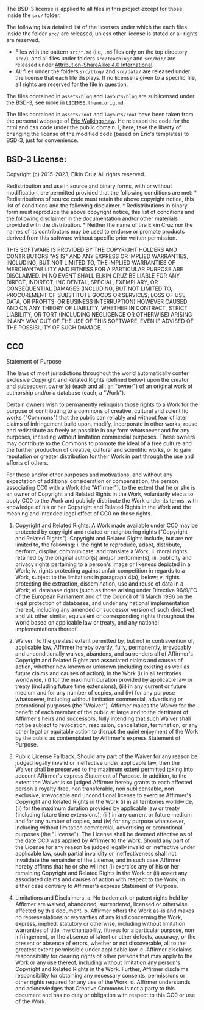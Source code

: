 The BSD-3 license is applied to all files in this project except for those
inside the `src/` folder.

The following is a detailed list of the licenses under which the each files inside the
folder `src/` are released, unless other license is stated or all rights are reserved.

* Files with the pattern `src/*.md` (i.e, `.md` files only on the top directory
    `src/`), and all files under folders `src/teaching/` and `src/bib/` are released
    under [Attribution-ShareAlike 4.0 International][by-sa].
* All files under the folders `src/blog/` and `src/data/` are released under the license
    that each file displays. If no license is given to a specific file, all rights are
    reserved for the file in question.

The files contained in `assets/blog` and `layouts/blog` are sublicensed under
the BSD-3, see more in `LICENSE.theme.orig.md`

The files contained in `assets/root` and `layouts/root` have been taken from the
personal webpage of [Eric Walkingshaw][eric]. He released the code for the html
and css code under the public domain. I, here, take the liberty of changing the
license of the modified code (based on Eric's templates) to BSD-3, just for
convenience.

[by-sa]: http://creativecommons.org/licenses/by-sa/4.0/ (BY-SA license webpage)

[eric]: http://web.engr.oregonstate.edu/~walkiner/

## BSD-3 License: ##

Copyright (c) 2015-2023, Elkin Cruz
All rights reserved.

Redistribution and use in source and binary forms, with or without
modification, are permitted provided that the following conditions are met:
    * Redistributions of source code must retain the above copyright
      notice, this list of conditions and the following disclaimer.
    * Redistributions in binary form must reproduce the above copyright
      notice, this list of conditions and the following disclaimer in the
      documentation and/or other materials provided with the distribution.
    * Neither the name of the Elkin Cruz nor the
      names of its contributors may be used to endorse or promote products
      derived from this software without specific prior written permission.

THIS SOFTWARE IS PROVIDED BY THE COPYRIGHT HOLDERS AND CONTRIBUTORS "AS IS" AND
ANY EXPRESS OR IMPLIED WARRANTIES, INCLUDING, BUT NOT LIMITED TO, THE IMPLIED
WARRANTIES OF MERCHANTABILITY AND FITNESS FOR A PARTICULAR PURPOSE ARE
DISCLAIMED. IN NO EVENT SHALL ELKIN CRUZ BE LIABLE FOR ANY
DIRECT, INDIRECT, INCIDENTAL, SPECIAL, EXEMPLARY, OR CONSEQUENTIAL DAMAGES
(INCLUDING, BUT NOT LIMITED TO, PROCUREMENT OF SUBSTITUTE GOODS OR SERVICES;
LOSS OF USE, DATA, OR PROFITS; OR BUSINESS INTERRUPTION) HOWEVER CAUSED AND
ON ANY THEORY OF LIABILITY, WHETHER IN CONTRACT, STRICT LIABILITY, OR TORT
(INCLUDING NEGLIGENCE OR OTHERWISE) ARISING IN ANY WAY OUT OF THE USE OF THIS
SOFTWARE, EVEN IF ADVISED OF THE POSSIBILITY OF SUCH DAMAGE.

## CC0 ##

Statement of Purpose

The laws of most jurisdictions throughout the world automatically confer
exclusive Copyright and Related Rights (defined below) upon the creator and
subsequent owner(s) (each and all, an "owner") of an original work of
authorship and/or a database (each, a "Work").

Certain owners wish to permanently relinquish those rights to a Work for the
purpose of contributing to a commons of creative, cultural and scientific works
("Commons") that the public can reliably and without fear of later claims of
infringement build upon, modify, incorporate in other works, reuse and
redistribute as freely as possible in any form whatsoever and for any purposes,
including without limitation commercial purposes. These owners may contribute
to the Commons to promote the ideal of a free culture and the further
production of creative, cultural and scientific works, or to gain reputation or
greater distribution for their Work in part through the use and efforts of
others.

For these and/or other purposes and motivations, and without any expectation of
additional consideration or compensation, the person associating CC0 with a
Work (the "Affirmer"), to the extent that he or she is an owner of Copyright
and Related Rights in the Work, voluntarily elects to apply CC0 to the Work and
publicly distribute the Work under its terms, with knowledge of his or her
Copyright and Related Rights in the Work and the meaning and intended legal
effect of CC0 on those rights.

1. Copyright and Related Rights. A Work made available under CC0 may be
protected by copyright and related or neighboring rights ("Copyright and
Related Rights"). Copyright and Related Rights include, but are not limited to,
the following:
	i.   the right to reproduce, adapt, distribute, perform, display,
       communicate, and translate a Work;
	ii.  moral rights retained by the original author(s) and/or performer(s);
	iii. publicity and privacy rights pertaining to a person's image or likeness
		   depicted in a Work;
	iv.  rights protecting against unfair competition in regards to a Work,
		   subject to the limitations in paragraph 4(a), below;
	v.   rights protecting the extraction, dissemination, use and reuse of data
		   in a Work;
	vi.  database rights (such as those arising under Directive 96/9/EC of the
			 European Parliament and of the Council of 11 March 1996 on the legal
			 protection of databases, and under any national implementation thereof,
			 including any amended or successor version of such directive); and
	vii. other similar, equivalent or corresponding rights throughout the world
			 based on applicable law or treaty, and any national implementations
       thereof.

2. Waiver. To the greatest extent permitted by, but not in contravention of,
applicable law, Affirmer hereby overtly, fully, permanently, irrevocably and
unconditionally waives, abandons, and surrenders all of Affirmer's Copyright
and Related Rights and associated claims and causes of action, whether now
known or unknown (including existing as well as future claims and causes of
action), in the Work (i) in all territories worldwide, (ii) for the maximum
duration provided by applicable law or treaty (including future time
extensions), (iii) in any current or future medium and for any number of
copies, and (iv) for any purpose whatsoever, including without limitation
commercial, advertising or promotional purposes (the "Waiver"). Affirmer makes
the Waiver for the benefit of each member of the public at large and to the
detriment of Affirmer's heirs and successors, fully intending that such Waiver
shall not be subject to revocation, rescission, cancellation, termination, or
any other legal or equitable action to disrupt the quiet enjoyment of the Work
by the public as contemplated by Affirmer's express Statement of Purpose.

3. Public License Fallback. Should any part of the Waiver for any reason be
judged legally invalid or ineffective under applicable law, then the Waiver
shall be preserved to the maximum extent permitted taking into account
Affirmer's express Statement of Purpose. In addition, to the extent the Waiver
is so judged Affirmer hereby grants to each affected person a royalty-free, non
transferable, non sublicensable, non exclusive, irrevocable and unconditional
license to exercise Affirmer's Copyright and Related Rights in the Work (i) in
all territories worldwide, (ii) for the maximum duration provided by applicable
law or treaty (including future time extensions), (iii) in any current or
future medium and for any number of copies, and (iv) for any purpose
whatsoever, including without limitation commercial, advertising or promotional
purposes (the "License"). The License shall be deemed effective as of the date
CC0 was applied by Affirmer to the Work. Should any part of the License for any
reason be judged legally invalid or ineffective under applicable law, such
partial invalidity or ineffectiveness shall not invalidate the remainder of the
License, and in such case Affirmer hereby affirms that he or she will not (i)
exercise any of his or her remaining Copyright and Related Rights in the Work
or (ii) assert any associated claims and causes of action with respect to the
Work, in either case contrary to Affirmer's express Statement of Purpose.

4. Limitations and Disclaimers.
	a. No trademark or patent rights held by Affirmer are waived, abandoned,
		 surrendered, licensed or otherwise affected by this document.
	b. Affirmer offers the Work as-is and makes no representations or warranties
		 of any kind concerning the Work, express, implied, statutory or otherwise,
		 including without limitation warranties of title, merchantability, fitness for
		 a particular purpose, non infringement, or the absence of latent or other
		 defects, accuracy, or the present or absence of errors, whether or not
		 discoverable, all to the greatest extent permissible under applicable law.
	c. Affirmer disclaims responsibility for clearing rights of other persons
     that may apply to the Work or any use thereof, including without limitation any
     person's Copyright and Related Rights in the Work. Further, Affirmer disclaims
     responsibility for obtaining any necessary consents, permissions or other
     rights required for any use of the Work.
	d. Affirmer understands and acknowledges that Creative Commons is not a party
     to this document and has no duty or obligation with respect to this CC0 or use
     of the Work.
